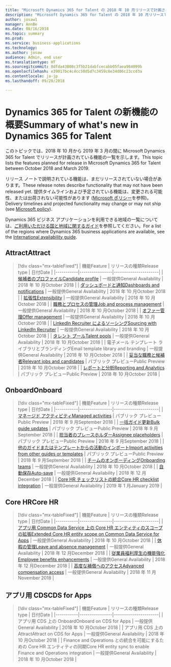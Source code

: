 ```yaml
---
title: "Microsoft Dynamics 365 for Talent の 2018 年 10 月リリースで計画されている機能の概要"
description: "Microsoft Dynamics 365 for Talent の 2018 年 10 月リリースで計画されている機能の概要"
author: josaw1
manager: AnnBe
ms.date: 08/16/2018
ms.topic: summary
ms.prod: 
ms.service: business-applications
ms.technology: 
ms.author: josaw
audience: Admin, end user
ms.translationtype: HT
ms.sourcegitcommit: 8dfda43808c3f5b21dabfcecabb05faea984099b
ms.openlocfilehash: e39017bc4c4cc50d5d7c3459c8e34d06c23ccd3a
ms.contentlocale: ja-jp
ms.lasthandoff: 09/20/2018

---
```

# <a name="summary-of-whats-new-in-dynamics-365-for-talent"></a><span data-ttu-id="da0ab-103">Dynamics 365 for Talent の新機能の概要</span><span class="sxs-lookup"><span data-stu-id="da0ab-103">Summary of what's new in Dynamics 365 for Talent</span></span>

<span data-ttu-id="da0ab-104">このトピックでは、2018 年 10 月から 2019 年 3 月の間に Microsoft Dynamics 365 for Talent でリリースが計画されている機能の一覧を示します。</span><span class="sxs-lookup"><span data-stu-id="da0ab-104">This topic lists the features planned for release in Microsoft Dynamics 365 for Talent between October 2018 and March 2019.</span></span> 

<span data-ttu-id="da0ab-105">リリース ノートで説明されている機能は、まだリリースされていない場合があります。</span><span class="sxs-lookup"><span data-stu-id="da0ab-105">These release notes describe functionality that may not have been released yet.</span></span> <span data-ttu-id="da0ab-106">提供タイムラインおよび予定されている機能は、変更される可能性、または出荷されない可能性があります ([Microsoft ポリシー](https://go.microsoft.com/fwlink/p/?linkid=2007332)を参照)。</span><span class="sxs-lookup"><span data-stu-id="da0ab-106">Delivery timelines and projected functionality may change or may not ship (see [Microsoft policy](https://go.microsoft.com/fwlink/p/?linkid=2007332)).</span></span>
    
<span data-ttu-id="da0ab-107">Dynamics 365 ビジネス アプリケーションを利用できる地域の一覧については、[ご利用いただける国と地域に関するガイド](https://aka.ms/dynamics_365_international_availability_deck)を参照してください。</span><span class="sxs-lookup"><span data-stu-id="da0ab-107">For a list of the regions where Dynamics 365 business applications are available, see the [International availability guide](https://aka.ms/dynamics_365_international_availability_deck).</span></span> 


## <a name="attract"></a><span data-ttu-id="da0ab-108">Attract</span><span class="sxs-lookup"><span data-stu-id="da0ab-108">Attract</span></span>

> [!div class="mx-tableFixed"]
> | <span data-ttu-id="da0ab-109">機能</span><span class="sxs-lookup"><span data-stu-id="da0ab-109">Feature</span></span>   | <span data-ttu-id="da0ab-110">リリースの種類</span><span class="sxs-lookup"><span data-stu-id="da0ab-110">Release type</span></span>    | <span data-ttu-id="da0ab-111">日付</span><span class="sxs-lookup"><span data-stu-id="da0ab-111">Date</span></span> |
> |-----------|----------------|----------------------|
> | [<span data-ttu-id="da0ab-112">候補者のプロファイル</span><span class="sxs-lookup"><span data-stu-id="da0ab-112">Candidate profile</span></span>](attract/candidate-profile.md)       |    <span data-ttu-id="da0ab-113">一般提供</span><span class="sxs-lookup"><span data-stu-id="da0ab-113">General Availability</span></span> | <span data-ttu-id="da0ab-114">2018 年 10 月</span><span class="sxs-lookup"><span data-stu-id="da0ab-114">October 2018</span></span>                   |
> | [<span data-ttu-id="da0ab-115">ダッシュボードと通知</span><span class="sxs-lookup"><span data-stu-id="da0ab-115">Dashboards and notifications</span></span>](attract/dashboards-notifications.md)       |  <span data-ttu-id="da0ab-116">一般提供</span><span class="sxs-lookup"><span data-stu-id="da0ab-116">General Availability</span></span> | <span data-ttu-id="da0ab-117">2018 年 10 月</span><span class="sxs-lookup"><span data-stu-id="da0ab-117">October 2018</span></span>                  |
> | [<span data-ttu-id="da0ab-118">拡張性</span><span class="sxs-lookup"><span data-stu-id="da0ab-118">Extensibility</span></span>](attract/extensibility.md)       |     <span data-ttu-id="da0ab-119">一般提供</span><span class="sxs-lookup"><span data-stu-id="da0ab-119">General Availability</span></span>            | <span data-ttu-id="da0ab-120">2018 年 10 月</span><span class="sxs-lookup"><span data-stu-id="da0ab-120">October 2018</span></span>                   |
> | [<span data-ttu-id="da0ab-121">職務とプロセスの管理</span><span class="sxs-lookup"><span data-stu-id="da0ab-121">Job and process management</span></span>](attract/job-management.md)       |  <span data-ttu-id="da0ab-122">一般提供</span><span class="sxs-lookup"><span data-stu-id="da0ab-122">General Availability</span></span>  | <span data-ttu-id="da0ab-123">2018 年 10 月</span><span class="sxs-lookup"><span data-stu-id="da0ab-123">October 2018</span></span>                   |
> | [<span data-ttu-id="da0ab-124">オファー管理</span><span class="sxs-lookup"><span data-stu-id="da0ab-124">Offer management</span></span>](attract/offer-management.md)       | <span data-ttu-id="da0ab-125">一般提供</span><span class="sxs-lookup"><span data-stu-id="da0ab-125">General Availability</span></span>  | <span data-ttu-id="da0ab-126">2018 年 10 月</span><span class="sxs-lookup"><span data-stu-id="da0ab-126">October 2018</span></span>                   |
> | [<span data-ttu-id="da0ab-127">LinkedIn Recruiter によるソーシング</span><span class="sxs-lookup"><span data-stu-id="da0ab-127">Sourcing with LinkedIn Recruiter</span></span>](attract/sourcing.md)       |  <span data-ttu-id="da0ab-128">一般提供</span><span class="sxs-lookup"><span data-stu-id="da0ab-128">General Availability</span></span>  | <span data-ttu-id="da0ab-129">2018 年 10 月</span><span class="sxs-lookup"><span data-stu-id="da0ab-129">October 2018</span></span>                  |
> | [<span data-ttu-id="da0ab-130">タレント プール</span><span class="sxs-lookup"><span data-stu-id="da0ab-130">Talent pools</span></span>](attract/talent-pools.md)       |   <span data-ttu-id="da0ab-131">一般提供</span><span class="sxs-lookup"><span data-stu-id="da0ab-131">General Availability</span></span> | <span data-ttu-id="da0ab-132">2018 年 10 月</span><span class="sxs-lookup"><span data-stu-id="da0ab-132">October 2018</span></span>                   |
> | <span data-ttu-id="da0ab-133">電子メール テンプレート ライブラリとブランディング</span><span class="sxs-lookup"><span data-stu-id="da0ab-133">Email template library and branding</span></span> | <span data-ttu-id="da0ab-134">一般提供</span><span class="sxs-lookup"><span data-stu-id="da0ab-134">General Availability</span></span>  | <span data-ttu-id="da0ab-135">2018 年 10 月</span><span class="sxs-lookup"><span data-stu-id="da0ab-135">October 2018</span></span>    |
> | [<span data-ttu-id="da0ab-136">妥当な職務と候補者</span><span class="sxs-lookup"><span data-stu-id="da0ab-136">Relevant jobs and candidates</span></span>](attract/relevant-jobs-candidates.md)       |     <span data-ttu-id="da0ab-137">パブリック プレビュー</span><span class="sxs-lookup"><span data-stu-id="da0ab-137">Public Preview</span></span>  | <span data-ttu-id="da0ab-138">2018 年 10 月</span><span class="sxs-lookup"><span data-stu-id="da0ab-138">October 2018</span></span>       |
> | [<span data-ttu-id="da0ab-139">レポートと分析</span><span class="sxs-lookup"><span data-stu-id="da0ab-139">Reporting and Analytics</span></span>](attract/attract.md)   | <span data-ttu-id="da0ab-140">パブリック プレビュー</span><span class="sxs-lookup"><span data-stu-id="da0ab-140">Public Preview</span></span>    |   <span data-ttu-id="da0ab-141">2018 年 10 月</span><span class="sxs-lookup"><span data-stu-id="da0ab-141">October 2018</span></span>     |

## <a name="onboard"></a><span data-ttu-id="da0ab-142">Onboard</span><span class="sxs-lookup"><span data-stu-id="da0ab-142">Onboard</span></span>

> [!div class="mx-tableFixed"]
> | <span data-ttu-id="da0ab-143">機能</span><span class="sxs-lookup"><span data-stu-id="da0ab-143">Feature</span></span>   | <span data-ttu-id="da0ab-144">リリースの種類</span><span class="sxs-lookup"><span data-stu-id="da0ab-144">Release type</span></span> | <span data-ttu-id="da0ab-145">日付</span><span class="sxs-lookup"><span data-stu-id="da0ab-145">Date</span></span> |
> |-----------|----------------|----------------------|
> | [<span data-ttu-id="da0ab-146">マネージド アクティビティ</span><span class="sxs-lookup"><span data-stu-id="da0ab-146">Managed activities</span></span>](onboard/managed-activities.md) | <span data-ttu-id="da0ab-147">パブリック プレビュー</span><span class="sxs-lookup"><span data-stu-id="da0ab-147">Public Preview</span></span>   |   <span data-ttu-id="da0ab-148">2018 年 9 月</span><span class="sxs-lookup"><span data-stu-id="da0ab-148">September 2018</span></span>          |
> | [<span data-ttu-id="da0ab-149">一括ガイド更新</span><span class="sxs-lookup"><span data-stu-id="da0ab-149">Bulk guide updates</span></span>](onboard/bulk-guide-updates.md) | <span data-ttu-id="da0ab-150">パブリック プレビュー</span><span class="sxs-lookup"><span data-stu-id="da0ab-150">Public Preview</span></span>    |      <span data-ttu-id="da0ab-151">2018 年 9 月</span><span class="sxs-lookup"><span data-stu-id="da0ab-151">September 2018</span></span>       |
> | [<span data-ttu-id="da0ab-152">担当者のプレースホルダー</span><span class="sxs-lookup"><span data-stu-id="da0ab-152">Assignee placeholders</span></span>](onboard/assignee-placeholders.md) | <span data-ttu-id="da0ab-153">パブリック プレビュー</span><span class="sxs-lookup"><span data-stu-id="da0ab-153">Public Preview</span></span> |     <span data-ttu-id="da0ab-154">2018 年 9 月</span><span class="sxs-lookup"><span data-stu-id="da0ab-154">September 2018</span></span>        |
> | [<span data-ttu-id="da0ab-155">他のガイドまたはテンプレートからの活動のインポート</span><span class="sxs-lookup"><span data-stu-id="da0ab-155">Import activities from other guides or templates</span></span>](onboard/import.md)  | <span data-ttu-id="da0ab-156">パブリック プレビュー</span><span class="sxs-lookup"><span data-stu-id="da0ab-156">Public Preview</span></span>         |    <span data-ttu-id="da0ab-157">2018 年 9 月</span><span class="sxs-lookup"><span data-stu-id="da0ab-157">September 2018</span></span>         |
> | [<span data-ttu-id="da0ab-158">チームのオンボーディング</span><span class="sxs-lookup"><span data-stu-id="da0ab-158">Onboarding teams</span></span>](onboard/onboard-teams.md) |  <span data-ttu-id="da0ab-159">一般提供</span><span class="sxs-lookup"><span data-stu-id="da0ab-159">General Availability</span></span>    |       <span data-ttu-id="da0ab-160">2018 年 10 月</span><span class="sxs-lookup"><span data-stu-id="da0ab-160">October 2018</span></span>      |
> | [<span data-ttu-id="da0ab-161">自動保存</span><span class="sxs-lookup"><span data-stu-id="da0ab-161">Auto-save</span></span>](onboard/auto-save.md) | <span data-ttu-id="da0ab-162">一般提供</span><span class="sxs-lookup"><span data-stu-id="da0ab-162">General Availability</span></span>    |  <span data-ttu-id="da0ab-163">2018 年 12 月</span><span class="sxs-lookup"><span data-stu-id="da0ab-163">December 2018</span></span>        |
> | [<span data-ttu-id="da0ab-164">Core HR チェックリストの統合</span><span class="sxs-lookup"><span data-stu-id="da0ab-164">Core HR checklist integration</span></span>](onboard/corehr-checklist-integration.md) |  <span data-ttu-id="da0ab-165">一般提供</span><span class="sxs-lookup"><span data-stu-id="da0ab-165">General Availability</span></span>   |  <span data-ttu-id="da0ab-166">2019 年 1 月</span><span class="sxs-lookup"><span data-stu-id="da0ab-166">January 2019</span></span>           |



## <a name="core-hr"></a><span data-ttu-id="da0ab-167">Core HR</span><span class="sxs-lookup"><span data-stu-id="da0ab-167">Core HR</span></span>

> [!div class="mx-tableFixed"]
> | <span data-ttu-id="da0ab-168">機能</span><span class="sxs-lookup"><span data-stu-id="da0ab-168">Feature</span></span>   | <span data-ttu-id="da0ab-169">リリースの種類</span><span class="sxs-lookup"><span data-stu-id="da0ab-169">Release type</span></span>   | <span data-ttu-id="da0ab-170">日付</span><span class="sxs-lookup"><span data-stu-id="da0ab-170">Date</span></span> |
> |-----------|----------------|----------------------|
> | [<span data-ttu-id="da0ab-171">アプリ用 Common Data Service 上の Core HR エンティティのスコープの拡張</span><span class="sxs-lookup"><span data-stu-id="da0ab-171">Extended Core HR entity scope on Common Data Service for Apps</span></span>](core-hr-entity-cds-apps.md) |    <span data-ttu-id="da0ab-172">一般提供</span><span class="sxs-lookup"><span data-stu-id="da0ab-172">General Availability</span></span>  | <span data-ttu-id="da0ab-173">2018 年 10 月</span><span class="sxs-lookup"><span data-stu-id="da0ab-173">October 2018</span></span>  |
> | [<span data-ttu-id="da0ab-174">休暇の管理</span><span class="sxs-lookup"><span data-stu-id="da0ab-174">Leave and absence management</span></span>](core-hr-leave-absence.md)      | <span data-ttu-id="da0ab-175">一般提供</span><span class="sxs-lookup"><span data-stu-id="da0ab-175">General Availability</span></span>    | <span data-ttu-id="da0ab-176">2018 年 12 月</span><span class="sxs-lookup"><span data-stu-id="da0ab-176">December 2018</span></span>  |
> | [<span data-ttu-id="da0ab-177">従業員福利厚生の機能強化</span><span class="sxs-lookup"><span data-stu-id="da0ab-177">Employee benefits enhancements</span></span>](benefits-enhancements.md) |   <span data-ttu-id="da0ab-178">一般提供</span><span class="sxs-lookup"><span data-stu-id="da0ab-178">General Availability</span></span>  | <span data-ttu-id="da0ab-179">2018 年 12 月</span><span class="sxs-lookup"><span data-stu-id="da0ab-179">December 2018</span></span>  |
> | [<span data-ttu-id="da0ab-180">高度な補償へのアクセス</span><span class="sxs-lookup"><span data-stu-id="da0ab-180">Advanced compensation access</span></span>](Advanced-compensation.md) |  <span data-ttu-id="da0ab-181">一般提供</span><span class="sxs-lookup"><span data-stu-id="da0ab-181">General Availability</span></span> | <span data-ttu-id="da0ab-182">2018 年 11 月</span><span class="sxs-lookup"><span data-stu-id="da0ab-182">November 2018</span></span> |



## <a name="cds-for-apps"></a><span data-ttu-id="da0ab-183">アプリ用 CDS</span><span class="sxs-lookup"><span data-stu-id="da0ab-183">CDS for Apps</span></span>

> [!div class="mx-tableFixed"]
> | <span data-ttu-id="da0ab-184">機能</span><span class="sxs-lookup"><span data-stu-id="da0ab-184">Feature</span></span>   | <span data-ttu-id="da0ab-185">リリースの種類</span><span class="sxs-lookup"><span data-stu-id="da0ab-185">Release type</span></span>    | <span data-ttu-id="da0ab-186">日付</span><span class="sxs-lookup"><span data-stu-id="da0ab-186">Date</span></span> |
> |-----------|----------------|----------------------|
> | <span data-ttu-id="da0ab-187">アプリ用 CDS 上の Onboard</span><span class="sxs-lookup"><span data-stu-id="da0ab-187">Onboard on CDS for Apps</span></span> |  <span data-ttu-id="da0ab-188">一般提供</span><span class="sxs-lookup"><span data-stu-id="da0ab-188">General Availability</span></span>  | <span data-ttu-id="da0ab-189">2018 年 10 月</span><span class="sxs-lookup"><span data-stu-id="da0ab-189">October 2018</span></span>  |
> | <span data-ttu-id="da0ab-190">アプリ用 CDS 上の Attract</span><span class="sxs-lookup"><span data-stu-id="da0ab-190">Attract on CDS for Apps</span></span> |  <span data-ttu-id="da0ab-191">一般提供</span><span class="sxs-lookup"><span data-stu-id="da0ab-191">General Availability</span></span>  | <span data-ttu-id="da0ab-192">2018 年 10 月</span><span class="sxs-lookup"><span data-stu-id="da0ab-192">October 2018</span></span>  |
> | <span data-ttu-id="da0ab-193">Finance and Operations との統合を可能にするための Core HR エンティティの同期</span><span class="sxs-lookup"><span data-stu-id="da0ab-193">Core HR entity sync to enable Finance and Operations integration</span></span> | <span data-ttu-id="da0ab-194">一般提供</span><span class="sxs-lookup"><span data-stu-id="da0ab-194">General Availability</span></span> | <span data-ttu-id="da0ab-195">2018 年 10 月</span><span class="sxs-lookup"><span data-stu-id="da0ab-195">October 2018</span></span>  |

